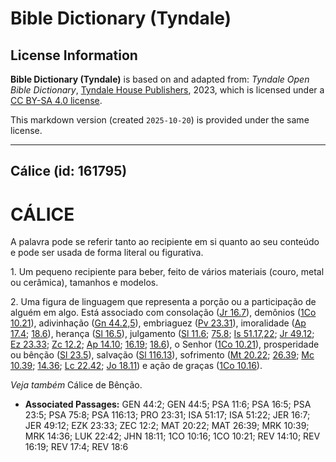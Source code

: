 # Bible Dictionary (Tyndale)

## License Information

**Bible Dictionary (Tyndale)** is based on and adapted from: _Tyndale Open Bible Dictionary_, [Tyndale House Publishers](https://tyndaleopenresources.com/), 2023, which is licensed under a [CC BY-SA 4.0 license](https://creativecommons.org/licenses/by-sa/4.0/legalcode.en).

This markdown version (created `2025-10-20`) is provided under the same license.



--------------------------------

## Cálice (id: 161795)

CÁLICE
======

A palavra pode se referir tanto ao recipiente em si quanto ao seu conteúdo e pode ser usada de forma literal ou figurativa.

1\. Um pequeno recipiente para beber, feito de vários materiais (couro, metal ou cerâmica), tamanhos e modelos.

2\. Uma figura de linguagem que representa a porção ou a participação de alguém em algo. Está associado com consolação ([Jr 16\.7](https://ref.ly/Jer16:7)), demônios ([1Co 10\.21](https://ref.ly/1Cor10:21)), adivinhação ([Gn 44\.2,5](https://ref.ly/Gen44:2)), embriaguez ([Pv 23\.31](https://ref.ly/Prov23:31)), imoralidade ([Ap 17\.4](https://ref.ly/Rev17:4); [18\.6](https://ref.ly/Rev18:6)), herança ([Sl 16\.5](https://ref.ly/Ps16:5)), julgamento ([Sl 11\.6](https://ref.ly/Ps11:6); [75\.8](https://ref.ly/Ps75:8); [Is 51\.17,22](https://ref.ly/Isa51:17); [Jr 49\.12](https://ref.ly/Jer49:12); [Ez 23\.33](https://ref.ly/Ezek23:33); [Zc 12\.2](https://ref.ly/Zech12:2); [Ap 14\.10](https://ref.ly/Rev14:10); [16\.19](https://ref.ly/Rev16:19); [18\.6](https://ref.ly/Rev18:6)), o Senhor ([1Co 10\.21](https://ref.ly/1Cor10:21)), prosperidade ou bênção ([Sl 23\.5](https://ref.ly/Ps23:5)), salvação ([Sl 116\.13](https://ref.ly/Ps116:13)), sofrimento ([Mt 20\.22](https://ref.ly/Matt20:22); [26\.39](https://ref.ly/Matt26:39); [Mc 10\.39](https://ref.ly/Mark10:39); [14\.36](https://ref.ly/Mark14:36); [Lc 22\.42](https://ref.ly/Luke22:42); [Jo 18\.11](https://ref.ly/John18:11)) e ação de graças ([1Co 10\.16](https://ref.ly/1Cor10:16)).

*Veja também* Cálice de Bênção.

* **Associated Passages:** GEN 44:2; GEN 44:5; PSA 11:6; PSA 16:5; PSA 23:5; PSA 75:8; PSA 116:13; PRO 23:31; ISA 51:17; ISA 51:22; JER 16:7; JER 49:12; EZK 23:33; ZEC 12:2; MAT 20:22; MAT 26:39; MRK 10:39; MRK 14:36; LUK 22:42; JHN 18:11; 1CO 10:16; 1CO 10:21; REV 14:10; REV 16:19; REV 17:4; REV 18:6

